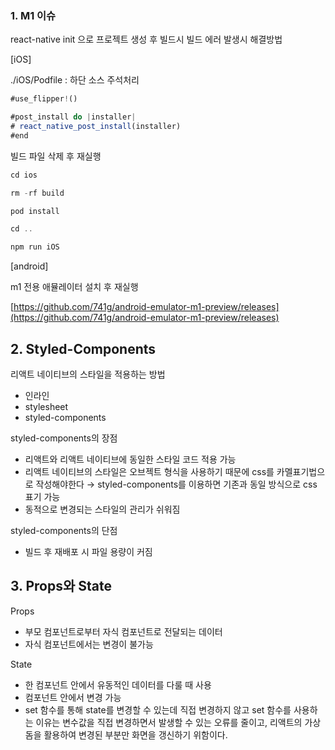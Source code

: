 ### 1. M1 이슈

react-native init 으로 프로젝트 생성 후 빌드시 빌드 에러 발생시 해결방법

[iOS]

./iOS/Podfile : 하단 소스 주석처리

```jsx
#use_flipper!()

#post_install do |installer|
# react_native_post_install(installer)
#end
```

빌드 파일 삭제 후 재실행

```jsx
cd ios

rm -rf build

pod install

cd ..

npm run iOS
```

[android]

m1 전용 애뮬레이터 설치 후 재실행

[https://github.com/741g/android-emulator-m1-preview/releases](https://github.com/741g/android-emulator-m1-preview/releases) 

## 2. Styled-Components

리액트 네이티브의 스타일을 적용하는 방법

- 인라인
- stylesheet
- styled-components

styled-components의 장점

- 리액트와 리액트 네이티브에 동일한 스타일 코드 적용 가능
- 리액트 네이티브의 스타일은 오브젝트 형식을 사용하기 때문에 css를 카멜표기법으로 작성해야한다 → styled-components를 이용하면 기존과 동일 방식으로 css 표기 가능
- 동적으로 변경되는 스타일의 관리가 쉬워짐

styled-components의 단점

- 빌드 후 재배포 시 파일 용량이 커짐

## 3. Props와 State

Props

- 부모 컴포넌트로부터 자식 컴포넌트로 전달되는 데이터
- 자식 컴포넌트에서는 변경이 불가능

State

- 한 컴포넌트 안에서 유동적인 데이터를 다룰 때 사용
- 컴포넌트 안에서 변경 가능
- set 함수를 통해 state를 변경할 수 있는데 직접 변경하지 않고 set 함수를 사용하는 이유는 변수값을 직접 변경하면서 발생할 수 있는 오류를 줄이고, 리액트의 가상 돔을 활용하여 변경된 부분만 화면을 갱신하기 위함이다.